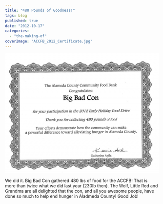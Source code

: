 ```yaml
---
title: "480 Pounds of Goodness!"
tags: blog
published: true
date: "2012-10-17"
categories: 
  - "the-making-of"
coverImage: "ACCFB_2012_Certificate.jpg"
---
```


[![](/images/ACCFB_2012_Certificate-1024x794.jpg "ACCFB_2012_Certificate")](http://www.bigbadcon.com/wp-content/uploads/2012/10/ACCFB_2012_Certificate.jpg)

We did it. Big Bad Con gathered 480 lbs of food for the ACCFB! That is more than twice what we did last year (230lb then). The Wolf, Little Red and Grandma are all delighted that the con, and all you awesome people, have done so much to help end hunger in Aladmeda County! Good Job!
